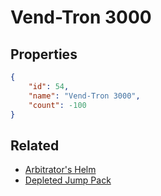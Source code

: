 # Vend-Tron 3000

<no description available>

## Properties

```json
{
    "id": 54,
    "name": "Vend-Tron 3000",
    "count": -100
}
```

## Related

- [Arbitrator's Helm](../items/1326-arbitrator-s-helm.md)
- [Depleted Jump Pack](../items/1327-depleted-jump-pack.md)

